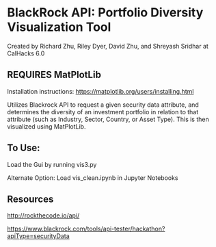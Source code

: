 # BlackRock API: Portfolio Diversity Visualization Tool
Created by Richard Zhu, Riley Dyer, David Zhu, and Shreyash Sridhar at CalHacks 6.0
## REQUIRES MatPlotLib
Installation instructions: https://matplotlib.org/users/installing.html

Utilizes Blackrock API to request a given security data attribute, and determines the diversity of an investment portfolio in relation to that attribute (such as Industry, Sector, Country, or Asset Type). This is then visualized using MatPlotLib. 


## To Use:
Load the Gui by running vis3.py

Alternate Option: Load vis_clean.ipynb in Jupyter Notebooks

## Resources
http://rockthecode.io/api/

https://www.blackrock.com/tools/api-tester/hackathon?apiType=securityData
